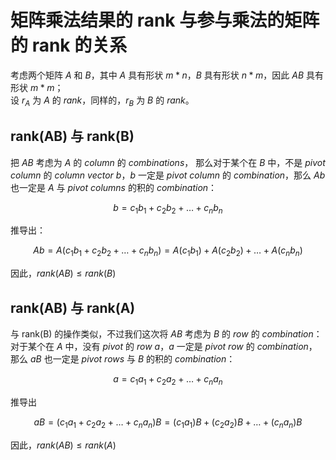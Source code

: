 # 矩阵乘法结果的 rank 与参与乘法的矩阵的 rank 的关系

考虑两个矩阵 $A$ 和 $B$，其中 $A$ 具有形状 $m * n$，$B$ 具有形状 $n * m$，因此 $AB$ 具有形状 $m * m$；  
设 $r_A$ 为 $A$ 的 _rank_，同样的，$r_B$ 为 $B$ 的 _rank_。

## rank(AB) 与 rank(B)

把 $AB$ 考虑为 $A$ 的 _column_ 的 _combinations_，
那么对于某个在 $B$ 中，不是 _pivot column_ 的 _column vector_ $b$，$b$ 一定是 _pivot column_ 的 _combination_，那么 $Ab$ 也一定是 $A$ 与 _pivot columns_ 的积的 _combination_：

$$
b = c_1 b_1 + c_2 b_2 + \dots + c_n b_n
$$

推导出：

$$
Ab = A (c_1 b_1 + c_2 b_2 + \dots + c_n b_n) = A (c_1 b_1) + A (c_2 b_2) + \dots + A (c_n b_n)
$$

因此，$rank(AB) \le rank(B)$

## rank(AB) 与 rank(A)

与 rank(B) 的操作类似，不过我们这次将 $AB$ 考虑为 $B$ 的 _row_ 的 _combination_：
对于某个在 $A$ 中，没有 _pivot_ 的 _row_ $a$，$a$ 一定是 _pivot row_ 的 _combination_，那么 $aB$ 也一定是 _pivot rows_ 与 $B$ 的积的 _combination_：

$$
a = c_1 a_1 + c_2 a_2 + \dots + c_n a_n
$$

推导出

$$
aB = (c_1 a_1 + c_2 a_2 + \dots + c_n a_n) B = (c_1 a_1) B + (c_2 a_2) B + \dots + (c_n a_n) B
$$

因此，$rank(AB) \le rank(A)$
